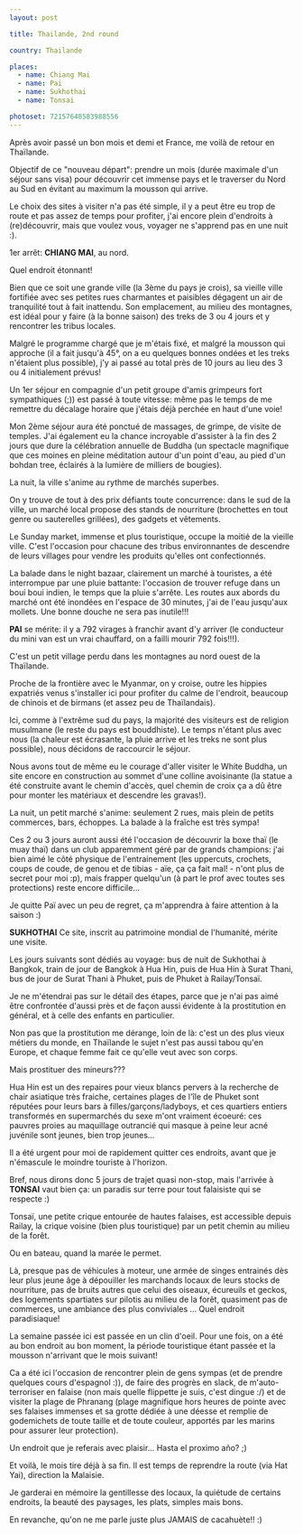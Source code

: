 ```yaml
---
layout: post

title: Thailande, 2nd round

country: Thailande

places:
  - name: Chiang Mai
  - name: Pai
  - name: Sukhothai
  - name: Tonsai

photoset: 72157648583988556
---
```


Après avoir passé un bon mois et demi et France, me voilà de retour en Thaïlande.

Objectif de ce "nouveau départ": prendre un mois (durée maximale d'un séjour sans visa) pour découvrir cet immense pays et le traverser du Nord au Sud en évitant au maximum la mousson qui arrive.

Le choix des sites à visiter n'a pas été simple, il y a peut être eu trop de route et pas assez de temps pour profiter, j'ai encore plein d'endroits à (re)découvrir, mais que voulez vous, voyager ne s'apprend pas en une nuit :).

1er arrêt: **CHIANG MAI**, au nord.

Quel endroit étonnant!

Bien que ce soit une grande ville (la 3ème du pays je crois), sa vieille ville fortifiée avec ses petites rues charmantes et paisibles dégagent un air de tranquilité tout à fait inattendu. Son emplacement, au milieu des montagnes, est idéal pour y faire (à la bonne saison) des treks de 3 ou 4 jours et y rencontrer les tribus locales.

Malgré le programme chargé que je m'étais fixé, et malgré la mousson qui approche (il a fait jusqu'à 45°, on a eu quelques bonnes ondées et les treks n'étaient plus possible), j'y ai passé au total près de 10 jours au lieu des 3 ou 4 initialement prévus!

Un 1er séjour en compagnie d'un petit groupe d'amis grimpeurs fort sympathiques (;)) est passé à toute vitesse: même pas le temps de me remettre du décalage horaire que j'étais déjà perchée en haut d'une voie!

Mon 2ème séjour aura été ponctué de massages, de grimpe, de visite de temples. J'ai également eu la chance incroyable d'assister à la fin des 2 jours que dure la célébration annuelle de Buddha (un spectacle magnifique que ces moines en pleine méditation autour d'un point d'eau, au pied d'un bohdan tree, éclairés à la lumière de milliers de bougies).

La nuit, la ville s'anime au rythme de marchés superbes.

On y trouve de tout à des prix défiants toute concurrence: dans le sud de la ville, un marché local propose des stands de nourriture (brochettes en tout genre ou sauterelles grillées), des gadgets et vêtements.

Le Sunday market, immense et plus touristique, occupe la moitié de la vieille ville. C'est l'occasion pour chacune des tribus environnantes de descendre de leurs villages pour vendre les produits qu'elles ont confectionnés.

La balade dans le night bazaar, clairement un marché à touristes, a été interrompue par une pluie battante: l'occasion de trouver refuge dans un boui boui indien, le temps que la pluie s'arrête. Les routes aux abords du marché ont été inondées en l'espace de 30 minutes, j'ai de l'eau jusqu'aux mollets. Une bonne douche ne sera pas inutile!!!


**PAI** se mérite: il y a 792 virages à franchir avant d'y arriver (le conducteur du mini van est un vrai chauffard, on a failli mourir 792 fois!!!).

C'est un petit village perdu dans les montagnes au nord ouest de la Thaïlande.

Proche de la frontière avec le Myanmar, on y croise, outre les hippies expatriés venus s'installer ici pour profiter du calme de l'endroit, beaucoup de chinois et de birmans (et assez peu de Thaïlandais).

Ici, comme à l'extrême sud du pays, la majorité des visiteurs est de religion musulmane (le reste du pays est bouddhiste). Le temps n'étant plus avec nous (la chaleur est écrasante, la pluie arrive et les treks ne sont plus possible), nous décidons de raccourcir le séjour.

Nous avons tout de même eu le courage d'aller visiter le White Buddha, un site encore en construction au sommet d'une colline avoisinante (la statue a été construite avant le chemin d'accès, quel chemin de croix ça a dû être pour monter les matériaux et descendre les gravas!).

La nuit, un petit marché s'anime: seulement 2 rues, mais plein de petits commerces, bars, échoppes. La balade à la fraîche est très sympa!

Ces 2 ou 3 jours auront aussi été l'occasion de découvrir la boxe thaï (le muay thaï) dans un club apparemment géré par de grands champions: j'ai bien aimé le côté physique de l'entrainement (les uppercuts, crochets, coups de coude, de genou et de tibias - aïe, ça ça fait mal! - n'ont plus de secret pour moi :p), mais frapper quelqu'un (à part le prof avec toutes ses protections) reste encore difficile...

Je quitte Paï avec un peu de regret, ça m'apprendra à faire attention à la saison :)

**SUKHOTHAI**
Ce site, inscrit au patrimoine mondial de l'humanité, mérite une visite.



Les jours suivants sont dédiés au voyage: bus de nuit de Sukhothai à Bangkok, train de jour de Bangkok à Hua Hin, puis de Hua Hin à Surat Thani, bus de jour de Surat Thani à Phuket, puis de Phuket à Railay/Tonsaï.

Je ne m'étendrai pas sur le détail des étapes, parce que je n'ai pas aimé être confrontée d'aussi près et de façon aussi évidente à la prostitution en général, et à celle des enfants en particulier.

Non pas que la prostitution me dérange, loin de là: c'est un des plus vieux métiers du monde, en Thaïlande le sujet n'est pas aussi tabou qu'en Europe, et chaque femme fait ce qu'elle veut avec son corps.

Mais prostituer des mineurs???

Hua Hin est un des repaires pour vieux blancs pervers à la recherche de chair asiatique très fraiche, certaines plages de l'île de Phuket sont réputées pour leurs bars à filles/garçons/ladyboys, et ces quartiers entiers transformés en supermarchés du sexe m'ont vraiment écoeuré: ces pauvres proies au maquillage outrancié qui masque à peine leur acné juvénile sont jeunes, bien trop jeunes...

Il a été urgent pour moi de rapidement quitter ces endroits, avant que je n'émascule le moindre touriste à l'horizon.


Bref, nous dirons donc 5 jours de trajet quasi non-stop, mais l'arrivée à **TONSAI** vaut bien ça: un paradis sur terre pour tout falaisiste qui se respecte :)

Tonsaï, une petite crique entourée de hautes falaises, est accessible depuis Railay, la crique voisine (bien plus touristique) par un petit chemin au milieu de la forêt.

Ou en bateau, quand la marée le permet.

Là, presque pas de véhicules à moteur, une armée de singes entrainés dès leur plus jeune âge à dépouiller les marchands locaux de leurs stocks de nourriture, pas de bruits autres que celui des oiseaux, écureuils et geckos, des logements spartiates sur pilotis au milieu de la forêt, quasiment pas de commerces, une ambiance des plus conviviales ... Quel endroit paradisiaque!

La semaine passée ici est passée en un clin d'oeil. Pour une fois, on a été au bon endroit au bon moment, la période touristique étant passée et la mousson n'arrivant que le mois suivant!

Ca a été ici l'occasion de rencontrer plein de gens sympas (et de prendre quelques cours d'espagnol :)), de faire des progrès en slack, de m'auto-terroriser en falaise (non mais quelle flippette je suis, c'est dingue :/) et de visiter la plage de Phranang (plage magnifique hors heures de pointe avec ses falaises immenses et sa grotte dédiée à une déesse et remplie de godemichets de toute taille et de toute couleur, apportés par les marins pour assurer leur protection).

Un endroit que je referais avec plaisir... Hasta el proximo año? ;)

Et voilà, le mois tire déjà à sa fin. Il est temps de reprendre la route (via Hat Yai), direction la Malaisie.


Je garderai en mémoire la gentillesse des locaux, la quiétude de certains endroits, la beauté des paysages, les plats, simples mais bons.

En revanche, qu'on ne me parle juste plus JAMAIS de cacahuète!! :)
